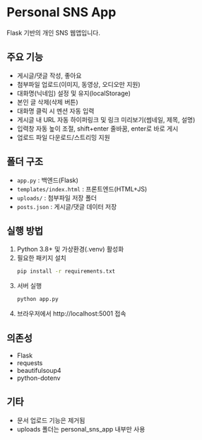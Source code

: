 # Personal SNS App

Flask 기반의 개인 SNS 웹앱입니다.

## 주요 기능
- 게시글/댓글 작성, 좋아요
- 첨부파일 업로드(이미지, 동영상, 오디오만 지원)
- 대화명(닉네임) 설정 및 유지(localStorage)
- 본인 글 삭제(삭제 버튼)
- 대화명 클릭 시 멘션 자동 입력
- 게시글 내 URL 자동 하이퍼링크 및 링크 미리보기(썸네일, 제목, 설명)
- 입력창 자동 높이 조절, shift+enter 줄바꿈, enter로 바로 게시
- 업로드 파일 다운로드/스트리밍 지원

## 폴더 구조
- `app.py` : 백엔드(Flask)
- `templates/index.html` : 프론트엔드(HTML+JS)
- `uploads/` : 첨부파일 저장 폴더
- `posts.json` : 게시글/댓글 데이터 저장

## 실행 방법
1. Python 3.8+ 및 가상환경(.venv) 활성화
2. 필요한 패키지 설치
   ```bash
   pip install -r requirements.txt
   ```
3. 서버 실행
   ```bash
   python app.py
   ```
4. 브라우저에서 http://localhost:5001 접속

## 의존성
- Flask
- requests
- beautifulsoup4
- python-dotenv

## 기타
- 문서 업로드 기능은 제거됨
- uploads 폴더는 personal_sns_app 내부만 사용 